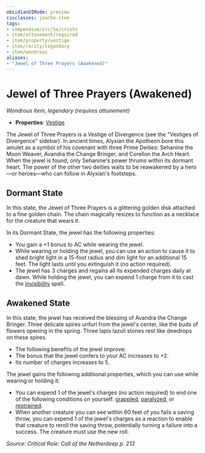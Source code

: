 ```yaml
---
obsidianUIMode: preview
cssclasses: json5e-item
tags:
- compendium/src/5e/crcotn
- item/attunement/required
- item/property/vestige
- item/rarity/legendary
- item/wondrous
aliases: 
- "Jewel of Three Prayers (Awakened)"
---
```

# Jewel of Three Prayers (Awakened)
*Wondrous Item, legendary (requires attunement)*  

- **Properties**: [Vestige](/Systems/5e/rules/item-properties.md#Vestige)

The Jewel of Three Prayers is a Vestige of Divergence (see the "Vestiges of Divergence" sidebar). In ancient times, Alyxian the Apotheon bore this amulet as a symbol of his covenant with three Prime Deities: Sehanine the Moon Weaver, Avandra the Change Bringer, and Corellon the Arch Heart. When the jewel is found, only Sehanine's power thrums within its dormant heart. The power of the other two deities waits to be reawakened by a hero—or heroes—who can follow in Alyxian's footsteps.

## Dormant State

In this state, the Jewel of Three Prayers is a glittering golden disk attached to a fine golden chain. The chain magically resizes to function as a necklace for the creature that wears it.

In its Dormant State, the jewel has the following properties:

- You gain a +1 bonus to AC while wearing the jewel.  
- While wearing or holding the jewel, you can use an action to cause it to shed bright light in a 15-foot radius and dim light for an additional 15 feet. The light lasts until you extinguish it (no action required).  
- The jewel has 3 charges and regains all its expended charges daily at dawn. While holding the jewel, you can expend 1 charge from it to cast the [invisibility](/Systems/5e/spells/invisibility.md) spell.  

## Awakened State

In this state, the jewel has received the blessing of Avandra the Change Bringer. Three delicate spires unfurl from the jewel's center, like the buds of flowers opening in the spring. Three lapis lazuli stones rest like dewdrops on these spires.

- The following benefits of the jewel improve:  
- The bonus that the jewel confers to your AC increases to +2.  
- Its number of charges increases to 5.  

The jewel gains the following additional properties, which you can use while wearing or holding it:

- You can expend 1 of the jewel's charges (no action required) to end one of the following conditions on yourself: [grappled](/Systems/5e/rules/conditions.md#grappled), [paralyzed](/Systems/5e/rules/conditions.md#paralyzed), or [restrained](/Systems/5e/rules/conditions.md#restrained).  
- When another creature you can see within 60 feet of you fails a saving throw, you can expend 1 of the jewel's charges as a reaction to enable that creature to reroll the saving throw, potentially turning a failure into a success. The creature must use the new roll.  

*Source: Critical Role: Call of the Netherdeep p. 213*